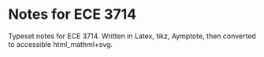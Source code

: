 # Notes for ECE 3714

Typeset notes for ECE 3714. Written in Latex, tikz, Aymptote, then converted to accessible html_mathml+svg.


